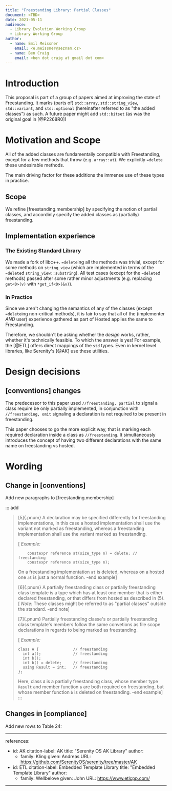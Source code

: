 ```yaml
---
title: "Freestanding Library: Partial Classes"
document: <TBD>
date: 2021-05-11
audience:
  - Library Evolution Working Group
  - Library Working Group
author:
  - name: Emil Meissner 
    email: <e.meissner@seznam.cz>
  - name: Ben Craig
    email: <ben dot craig at gmail dot com>
---
```


# Introduction
This proposal is part of a group of papers aimed at improving the state of Freestanding. 
It marks (parts of) `std::array`, `std::string_view`, `std::variant`, and `std::optional` (hereinafter referred to as "the added classes") as such.
A future paper might add `std::bitset` (as was the original goal in [@P2268R0])

# Motivation and Scope
All of the added classes are fundamentally compatible with Freestanding,
except for a few methods that throw (e.g. `array::at`). We explicitly 
`=delete` these undesirable methods. 

The main driving factor for these additions the immense use of these types in practice.

## Scope
We refine [freestanding.membership] by specifying the notion of 
partial classes, and accordinly specify the added classes as (partially) freestanding.

## Implementation experience
### The Existing Standard Library
We made a fork of libc++. `=delete`ing all the methods was trivial, 
except for some methods on `string_view` (which are implemented in terms of the
`=delete`d `string_view::substring`).
All test cases (except for the `=delete`d methods) passed
after some rather minor adjustments (e.g. replacing `get<0>(v)` with `*get_if<0>(&v)`).

### In Practice
Since we aren't changing the semantics of any of the classes
(except `=delete`ing non-critical methods), it is fair to say
that all of the (implementer *AND* user) experience gathered as part of Hosted
applies the same to Freestanding.

Therefore, we shouldn't be asking whether the *design* works,
rather, whether it's technically feasible. To which the answer is
yes! For example, the [@ETL] offers direct mappings
of the `std` types. Even in kernel level libraries, like Serenity's
[@AK] use these utilities.

# Design decisions

## [conventions] changes
The predecessor to this paper used `//freestanding, partial` to signal a class
require be only partially implemented, in conjunction with `//freestanding, omit` signaling 
a declaration is not required to be present in freestanding.

This paper chooses to go the more explicit way, that is marking each required declaration 
inside a class as `//freestanding`. It simultaneously introduces the concept of having two
different declarations with the same name on freestanding vs hosted.

# Wording

## Change in [conventions]
Add new paragraphs to [freestanding.membership]

::: add
> [5]{.pnum} A declaration may be specified differently for freestanding implementations, in this case
> a hosted implementation shall use the variant not marked as freestanding, whereas a freestanding implementation
> shall use the variant marked as freestanding.
> 
> [ *Example:*  
> ```
>     constexpr reference at(size_type n) = delete; // freestanding
>     constexpr reference at(size_type n);
> ```
> On a freestanding implementation `at` is deleted, whereas on a hosted one `at` is just a normal function.
> -end example]
>
> [6]{.pnum} A partially freestanding class or partially freestanding class template is a type which has at least one member that is either 
> declared freestanding, or that differs from hosted as described in (5).
> [ *Note:*
>   These classes might be referred to as "partial classes" outside the standard.
> -end note]
>
> [7]{.pnum} Partially freestanding classe's or partially freestanding class template's members follow the same convetions
> as file scope declarations in regards to being marked as freestanding.
>
> [ *Example:*
>
>   ```
>   class A {               // freestanding 
>     int a();              // freestanding
>     int b();
>     int b() = delete;     // freestanding
>     using Result = int;   // freestanding
>   };
>   ```
>
> Here, class `A` is a partially freestanding class,
> whose member type `Result` and member function `a` are both required on freestanding,
> but whose member function `b` is deleted on freestanding.
> -end example]
:::

## Changes in [compliance]
Add new rows to Table 24:

---
references:
  - id: AK
    citation-label: AK
    title: "Serenity OS AK Library"
    author:
      - family: Kling
        given: Andreas
    URL: https://github.com/SerenityOS/serenity/tree/master/AK
  - id: ETL
    citation-label: Embedded Template Library
    title: "Embedded Template Library"
    author:
      - family: Wellbelove
        given: John
    URL: https://www.etlcpp.com/
---